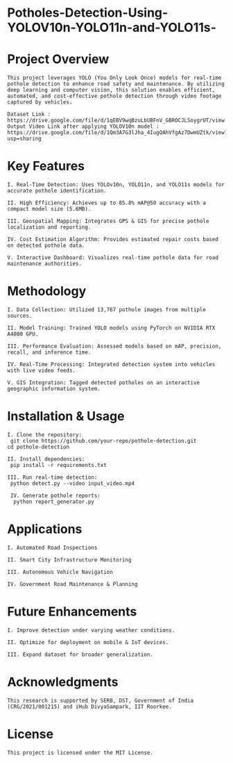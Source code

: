 # Potholes-Detection-Using-YOLOV10n-YOLO11n-and-YOLO11s-


# Project Overview

    This project leverages YOLO (You Only Look Once) models for real-time pothole detection to enhance road safety and maintenance. By utilizing deep learning and computer vision, this solution enables efficient, automated, and cost-effective pothole detection through video footage captured by vehicles.

    Dataset Link : https://drive.google.com/file/d/1qEBV9wqBzuLbUBFnV_GBROCJLSoygrUT/view
    Output Video Link after applying YOLOV10n model : https://drive.google.com/file/d/1Qm3A7G3lJha_4IugQAhVfgAz7DwmUZtk/view?usp=sharing

# Key Features

    I. Real-Time Detection: Uses YOLOv10n, YOLO11n, and YOLO11s models for accurate pothole identification.
    
    II. High Efficiency: Achieves up to 85.8% mAP@50 accuracy with a compact model size (5.6MB).
    
    III. Geospatial Mapping: Integrates GPS & GIS for precise pothole localization and reporting.
    
    IV. Cost Estimation Algorithm: Provides estimated repair costs based on detected pothole data.
    
    V. Interactive Dashboard: Visualizes real-time pothole data for road maintenance authorities.


# Methodology

    I. Data Collection: Utilized 13,767 pothole images from multiple sources.
    
    II. Model Training: Trained YOLO models using PyTorch on NVIDIA RTX A4000 GPU.
    
    III. Performance Evaluation: Assessed models based on mAP, precision, recall, and inference time.
    
    IV. Real-Time Processing: Integrated detection system into vehicles with live video feeds.
    
    V. GIS Integration: Tagged detected potholes on an interactive geographic information system.

# Installation & Usage

    I. Clone the repository:
     git clone https://github.com/your-repo/pothole-detection.git
    cd pothole-detection
  
    II. Install dependencies:
     pip install -r requirements.txt
  
    III. Run real-time detection:
     python detect.py --video input_video.mp4
  
     IV. Generate pothole reports:
      python report_generator.py


# Applications

    I. Automated Road Inspections
    
    II. Smart City Infrastructure Monitoring
    
    III. Autonomous Vehicle Navigation
    
    IV. Government Road Maintenance & Planning

# Future Enhancements

    I. Improve detection under varying weather conditions.
    
    II. Optimize for deployment on mobile & IoT devices.
    
    III. Expand dataset for broader generalization.

<!-- Contributors

Abhishek Kumar Pathak (IIT Indore)

Ankit Kumar Singh (Motihari College of Engineering)

Pankaj Kumar (Vaishali Engineering College)

Vimal Bhatia (IIT Indore, Skoda Auto University)

Ondrej Krejcar (MJIIT, Universiti Teknologi Malaysia)-->

# Acknowledgments

    This research is supported by SERB, DST, Government of India (CRG/2021/001215) and iHub DivyaSampark, IIT Roorkee.

# License

    This project is licensed under the MIT License.
